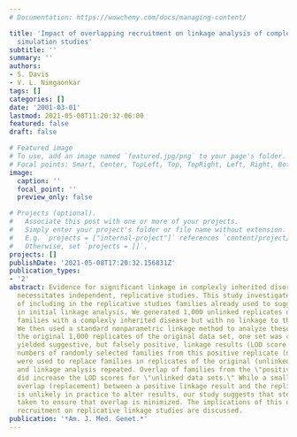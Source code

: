 ```yaml
---
# Documentation: https://wowchemy.com/docs/managing-content/

title: 'Impact of overlapping recruitment on linkage analysis of complex disorders:
  simulation studies'
subtitle: ''
summary: ''
authors:
- S. Davis
- V. L. Nimgaonkar
tags: []
categories: []
date: '2001-03-01'
lastmod: 2021-05-08T11:20:32-06:00
featured: false
draft: false

# Featured image
# To use, add an image named `featured.jpg/png` to your page's folder.
# Focal points: Smart, Center, TopLeft, Top, TopRight, Left, Right, BottomLeft, Bottom, BottomRight.
image:
  caption: ''
  focal_point: ''
  preview_only: false

# Projects (optional).
#   Associate this post with one or more of your projects.
#   Simply enter your project's folder or file name without extension.
#   E.g. `projects = ["internal-project"]` references `content/project/deep-learning/index.md`.
#   Otherwise, set `projects = []`.
projects: []
publishDate: '2021-05-08T17:20:32.156831Z'
publication_types:
- '2'
abstract: Evidence for significant linkage in complexly inherited disorders usually
  necessitates independent, replicative studies. This study investigates the implications
  of including in the replicative studies families already used to suggest linkage
  in initial linkage analysis. We generated 1,000 unlinked replicates of 100 nuclear
  families with a complexly inherited disease but with no linkage to the markers analyzed.
  We then used a standard nonparametric linkage method to analyze these data. From
  the original 1,000 replicates of the original data set, one set was chosen as it
  yielded suggestive, but falsely positive, linkage results (LOD score = 3.4). Variable
  numbers of randomly selected families from this positive replicate (n = 100 families)
  were used to replace families in replicates of the original (unlinked) data set,
  and linkage analysis repeated. Overlap of families from the \"positive data set\"
  did increase the LOD scores for \"unlinked data sets.\" While a small amount of
  overlap (replacement) between a positive linkage result and the replication sample
  is unlikely in practice to alter results, our study suggests that steps should be
  taken to ensure that overlap is minimized. The implications of this overlapping
  recruitment on replicative linkage studies are discussed.
publication: '*Am. J. Med. Genet.*'
---
```

